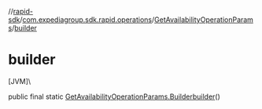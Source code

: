 //[rapid-sdk](../../../index.md)/[com.expediagroup.sdk.rapid.operations](../index.md)/[GetAvailabilityOperationParams](index.md)/[builder](builder.md)

# builder

[JVM]\

public final static [GetAvailabilityOperationParams.Builder](-builder/index.md)[builder](builder.md)()
